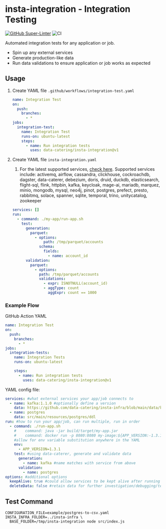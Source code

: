 # insta-integration - Integration Testing

[![GitHub Super-Linter](https://github.com/actions/javascript-action/actions/workflows/linter.yml/badge.svg)](https://github.com/super-linter/super-linter)
![CI](https://github.com/actions/javascript-action/actions/workflows/ci.yml/badge.svg)

Automated integration tests for any application or job.

- Spin up any external services
- Generate production-like data
- Run data validations to ensure application or job works as expected

## Usage

1. Create YAML file `.github/workflows/integration-test.yaml`

   ```yaml
   name: Integration Test
   on:
     push:
       branches:
         - *
   jobs:
     integration-test:
       name: Integration Test
       runs-on: ubuntu-latest
       steps:
         - name: Run integration tests
           uses: data-catering/insta-integration@v1
   ```

1. Create YAML file `insta-integration.yaml`

   1. For the latest supported services,
      [check here](https://github.com/data-catering/insta-infra?tab=readme-ov-file#services).
      Supported services include: activemq, airflow, cassandra, clickhouse,
      cockroachdb, dagster, data-caterer, debezium, doris, druid, duckdb,
      elasticsearch, flight-sql, flink, httpbin, kafka, keycloak, mage-ai,
      mariadb, marquez, minio, mongodb, mysql, neo4j, pinot, postgres, prefect,
      presto, rabbitmq, solace, spanner, sqlite, temporal, trino, unitycatalog,
      zookeeper

   ```yaml
   services: []
   run:
     - command: ./my-app/run-app.sh
       test:
         generation:
           parquet:
             - options:
                 path: /tmp/parquet/accounts
               schema:
                 fields:
                   - name: account_id
         validation:
           parquet:
             - options:
               path: /tmp/parquet/accounts
               validations:
                 - expr: ISNOTNULL(account_id)
                 - aggType: count
                   aggExpr: count == 1000
   ```

### Example Flow

GitHub Action YAML

```yaml
name: Integration Test
on:
  push:
    branches:
      - *
jobs:
  integration-tests:
    name: Integration Tests
    runs-on: ubuntu-latest

    steps:
      - name: Run integration tests
        uses: data-catering/insta-integration@v1
```

YAML config file:

```yaml
services: #what external services your app/job connects to
  - name: kafka:1.1.0 #optionally define a version
    data: https://github.com/data-catering/insta-infra/blob/main/data/kafka/my_data.sh
  - name: postgres
    data: src/main/resources/postgres/ddl
run: #how to run your app/job, can run multiple, run in order
  - command: ./run-app.sh
    #    command: java -jar build/target/my-app.jar
    #    command: docker run -p 8080:8080 my-image:${APP_VERSION:-1.3.1}
    #allow for env variable substitution anywhere in the YAML
    env:
      - APP_VERSION=1.3.1
    test: #using data-caterer, generate and validate data
      generation:
        - name: kafka #name matches with service from above
      validation:
        - name: postgres
options: #additional options
  keepAlive: true #could allow services to be kept alive after running
  deleteData: false #retain data for further investigation/debugging/testing
```

## Test Command

```shell
CONFIGURATION_FILE=example/postgres-to-csv.yaml INSTA_INFRA_FOLDER=../insta-infra \
  BASE_FOLDER=/tmp/insta-integration node src/index.js
```
